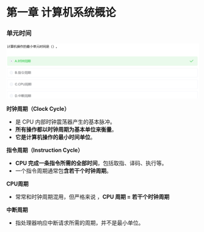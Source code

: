 # 第一章 计算机系统概论

### 单元时间

![image-20250818203624747](assets/image-20250818203624747.png)

**时钟周期（Clock Cycle）**

- 是 CPU 内部时钟震荡器产生的基本脉冲。
- **所有操作都以时钟周期为基本单位来衡量**。
- **它是计算机操作的最小时间单位**。

**指令周期（Instruction Cycle）**

- **CPU 完成一条指令所需的全部时间**，包括取指、译码、执行等。
- 一个指令周期通常包**含若干个时钟周期**。

**CPU周期**

- 常常和时钟周期混用，但严格来说 ，**CPU 周期 = 若干个时钟周期**

**中断周期**

- 指处理器响应中断请求所需的周期，并不是最小单位。